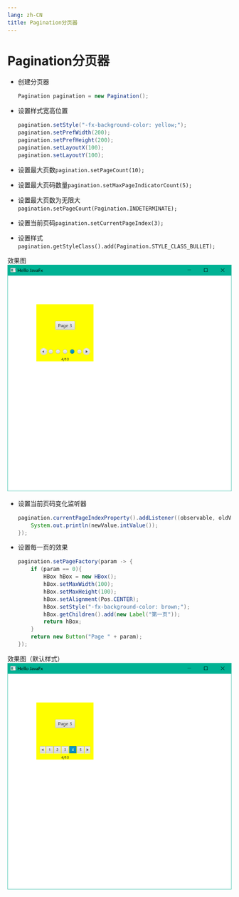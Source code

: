 ```yaml
---
lang: zh-CN
title: Pagination分页器
---
```



# Pagination分页器

* 创建分页器
  
  ```java
  Pagination pagination = new Pagination();
  ```

* 设置样式宽高位置
  
  ```java
  pagination.setStyle("-fx-background-color: yellow;");  
  pagination.setPrefWidth(200);  
  pagination.setPrefHeight(200);  
  pagination.setLayoutX(100);  
  pagination.setLayoutY(100);
  ```

* 设置最大页数`pagination.setPageCount(10);`

* 设置最大页码数量`pagination.setMaxPageIndicatorCount(5);`

* 设置最大页数为无限大`pagination.setPageCount(Pagination.INDETERMINATE);`

* 设置当前页码`pagination.setCurrentPageIndex(3);`

* 设置样式`pagination.getStyleClass().add(Pagination.STYLE_CLASS_BULLET);`

效果图
![](../assets/Pasted%20image%2020220520073636.png)

* 设置当前页码变化监听器
  
  ```java
  pagination.currentPageIndexProperty().addListener((observable, oldValue, newValue) -> {  
      System.out.println(newValue.intValue());  
  });
  ```

* 设置每一页的效果
  
  ```java
  pagination.setPageFactory(param -> {  
      if (param == 0){  
          HBox hBox = new HBox();  
          hBox.setMaxWidth(100);  
          hBox.setMaxHeight(100);  
          hBox.setAlignment(Pos.CENTER);  
          hBox.setStyle("-fx-background-color: brown;");  
          hBox.getChildren().add(new Label("第一页"));  
          return hBox;  
      }  
      return new Button("Page " + param);  
  });
  ```
  
效果图（默认样式）
![](../assets/Pasted%20image%2020220520073715.png)
